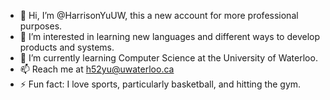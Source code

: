 - 👋 Hi, I’m @HarrisonYuUW, this a new account for more professional purposes. 
- 👀 I’m interested in learning new languages and different ways to develop products and systems.
- 🌱 I’m currently learning Computer Science at the University of Waterloo.
- 📫 Reach me at h52yu@uwaterloo.ca
- ⚡ Fun fact: I love sports, particularly basketball, and hitting the gym.

<!---
HarrisonYuUW/HarrisonYuUW is a ✨ special ✨ repository because its `README.md` (this file) appears on your GitHub profile.
You can click the Preview link to take a look at your changes.
--->
